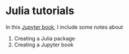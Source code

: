 # Julia tutorials

In this [Jupyter book](https://webersimon.github.io/JuliaTutorials/intro.html), I include some notes about
1. Creating a Julia package
2. Creating a Jupyter book


